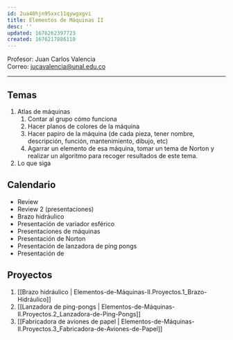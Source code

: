 ```yaml
---
id: 2ua40hjn95xxc11qywgxgvi
title: Elementos de Máquinas II
desc: ''
updated: 1676262397723
created: 1676217886110
---
```


Profesor: Juan Carlos Valencia  
Correo: jucavalencia@unal.edu.co

---

## Temas

1. Atlas de máquinas
   1. Contar al grupo cómo funciona
   2. Hacer planos de colores de la máquina
   3. Hacer papiro de la máquina (de cada pieza, tener nombre, descripción, función, mantenimiento, dibujo, etc)
   4. Agarrar un elemento de esa máquina, tomar un tema de Norton y realizar un algoritmo para recoger resultados de este tema.
2. Lo que siga

## Calendario

- Review
- Review 2 (presentaciones)
- Brazo hidráulico
- Presentación de variador esférico
- Presentaciones de máquinas
- Presentación de Norton
- Presentación de lanzadora de ping pongs
- Presentación de 

## Proyectos
1. [[Brazo hidráulico | Elementos-de-Máquinas-II.Proyectos.1_Brazo-Hidráulico]]
2. [[Lanzadora de ping-pongs | Elementos-de-Máquinas-II.Proyectos.2_Lanzadora-de-Ping-Pongs]]
3. [[Fabricadora de aviones de papel | Elementos-de-Máquinas-II.Proyectos.3_Fabricadora-de-Aviones-de-Papel]]